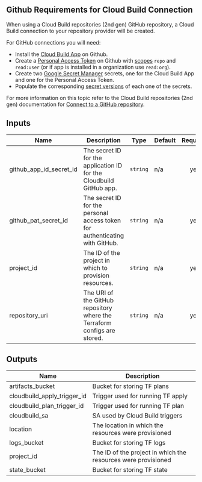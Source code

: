 ## Github Requirements for Cloud Build Connection

When using a Cloud Build repositories (2nd gen) GitHub repository, a Cloud Build connection to your repository provider will be created.

For GitHub connections you will need:

- Install the [Cloud Build App](https://github.com/apps/google-cloud-build) on Github.
- Create a [Personal Access Token](https://docs.github.com/en/authentication/keeping-your-account-and-data-secure/creating-a-personal-access-token) on Github with [scopes](https://docs.github.com/en/apps/oauth-apps/building-oauth-apps/scopes-for-oauth-apps#available-scopes) `repo` and `read:user` (or if app is installed in a organization use `read:org`).
- Create two [Google Secret Manager](https://cloud.google.com/secret-manager/docs/overview) secrets, one for the Cloud Build App and one for the Personal Access Token.
- Populate the corresponding [secret versions](https://cloud.google.com/secret-manager/docs/add-secret-version) of each one of the secrets.

For more information on this topic refer to the Cloud Build repositories (2nd gen) documentation for
[Connect to a GitHub repository](https://cloud.google.com/build/docs/automating-builds/github/connect-repo-github?generation=2nd-gen).

<!-- BEGINNING OF PRE-COMMIT-TERRAFORM DOCS HOOK -->
## Inputs

| Name | Description | Type | Default | Required |
|------|-------------|------|---------|:--------:|
| github\_app\_id\_secret\_id | The secret ID for the application ID for the Cloudbuild GitHub app. | `string` | n/a | yes |
| github\_pat\_secret\_id | The secret ID for the personal access token for authenticating with GitHub. | `string` | n/a | yes |
| project\_id | The ID of the project in which to provision resources. | `string` | n/a | yes |
| repository\_uri | The URI of the GitHub repository where the Terraform configs are stored. | `string` | n/a | yes |

## Outputs

| Name | Description |
|------|-------------|
| artifacts\_bucket | Bucket for storing TF plans |
| cloudbuild\_apply\_trigger\_id | Trigger used for running TF apply |
| cloudbuild\_plan\_trigger\_id | Trigger used for running TF plan |
| cloudbuild\_sa | SA used by Cloud Build triggers |
| location | The location in which the resources were provisioned |
| logs\_bucket | Bucket for storing TF logs |
| project\_id | The ID of the project in which the resources were provisioned |
| state\_bucket | Bucket for storing TF state |

<!-- END OF PRE-COMMIT-TERRAFORM DOCS HOOK -->
